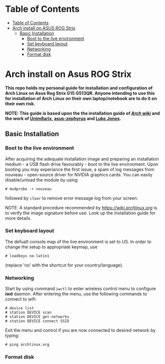 # Table of Contents 
- [Table of Contents](#table-of-contents)
- [Arch install on ASUS ROG Strix](#arch-install-on-asus-rog-strix) 
  - [Basic Installation](#basic-installation)
    - [Boot to the live environment](#boot-to-the-live-environment)
    - [Set keyboard layout](#set-keyboard-layout)
    - [Networking](#networking)
    - [Format disk](#format-disk)


# Arch install on Asus ROG Strix  

**This repo holds my personal guide for installation and configuration of Arch Linux on Asus Rog Strix G15 G513QR. Anyone intending to use this for installation of Arch Linux on their own laptop/notebook are to do it on their own risk.**

**NOTE: This guide is based upon the the installation guide of *[Arch wiki](https://wiki.archlinux.org/title/installation_guide)* and the work of [Unim8arix](https://github.com/Unim8trix/G14Arch), [asus-zephyrus](https://github.com/asus-zephyrus/archinstall) and [Luke Jones](https://asus-linux.org/).**

## Basic Installation

### Boot to the live environment
After acquiring the adequate installation image and preparing an installation medium - a USB flash drive favourably - boot to the live environment. Upon booting you may experiance the first issue, a spam of log messages from nouveau - open-source  driver for NVIDIA graphics cards. You can easily disable/unload the module by using 
```
# modprobe -r nouveau
```
followed by `clear` to remove error message log from your screen. 

NOTE: A standard procedure recommended by *https://wiki.archlinux.org* is to verify the image signature before use. Look up the installation guide for more details.

### Set keyboard layout
The defualt console map of the live environment is set to US. In order to change the setup to appropriate keymap, use 
```
# loadkeys no-latin1
```
(replace 'no' with the shortcut for your country/language). 

### Networking
Start by using command `iwctl` to enter wireless control menu to configure **iwd** daemon. After entering the menu, use the following commands to connect to wifi: 
```
# device list 
# station DEVICE scan 
# station DEVICE get-networks
# station DEVICE connect SSID
```
Exit the menu and control if you are now connected to desired network by typing: 
```
# ping archlinux.org 
```


### Format disk





